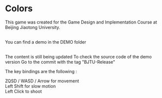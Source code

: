 # Colors

This game was created for the Game Design and Implementation Course at Beijing Jiaotong University.<br><br>

You can find a demo in the DEMO folder<br><br>

The content is still being updated
To check the source code of the demo version
Go to the commit with the tag "BJTU-Release"

The key bindings are the following :<br>

ZQSD / WASD / Arrow for movement<br>
Left Shift for slow motion<br>
Left Click to shoot

